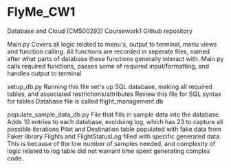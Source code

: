 # FlyMe_CW1
Database and Cloud (CM500292) Coursework1 Github repository

Main.py 
Covers all logic related to menu's, output to terminal, menu views and function calling.
All functions are recorded in seperate files, named after what parts of database these functions generally interact with.
Main.py calls required functions, passes some of required input/formatting, and handles output to terminal

setup_db.py
Running this file set's up SQL database, making all required tables, and associated restrictions/attributes
Review this file for SQL syntax for tables
Database file is called flight_management.db

populate_sample_data_db.py
File that fills in sample data into the database. Adds 10 entries to each database, exclduing log, which has 23 to capture all possible iterations
Pilot and Destination table populated with fake data from Faker library
Flights and FlightStatusLog filled with specific generated data. This is because of the low number of samples needed, and complexity of logic related to log table did not warrant time spent generating complex code.